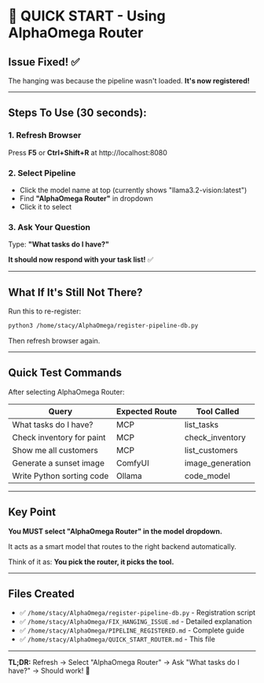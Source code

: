 # 🚀 QUICK START - Using AlphaOmega Router

## Issue Fixed! ✅

The hanging was because the pipeline wasn't loaded. **It's now registered!**

---

## Steps To Use (30 seconds):

### 1. Refresh Browser
Press **F5** or **Ctrl+Shift+R** at http://localhost:8080

### 2. Select Pipeline
- Click the model name at top (currently shows "llama3.2-vision:latest")
- Find **"AlphaOmega Router"** in dropdown
- Click it to select

### 3. Ask Your Question
Type: **"What tasks do I have?"**

**It should now respond with your task list!** ✅

---

## What If It's Still Not There?

Run this to re-register:
```bash
python3 /home/stacy/AlphaOmega/register-pipeline-db.py
```

Then refresh browser again.

---

## Quick Test Commands

After selecting AlphaOmega Router:

| Query | Expected Route | Tool Called |
|-------|---------------|-------------|
| What tasks do I have? | MCP | list_tasks |
| Check inventory for paint | MCP | check_inventory |
| Show me all customers | MCP | list_customers |
| Generate a sunset image | ComfyUI | image_generation |
| Write Python sorting code | Ollama | code_model |

---

## Key Point

**You MUST select "AlphaOmega Router" in the model dropdown.**

It acts as a smart model that routes to the right backend automatically.

Think of it as: **You pick the router, it picks the tool.**

---

## Files Created

- ✅ `/home/stacy/AlphaOmega/register-pipeline-db.py` - Registration script
- ✅ `/home/stacy/AlphaOmega/FIX_HANGING_ISSUE.md` - Detailed explanation  
- ✅ `/home/stacy/AlphaOmega/PIPELINE_REGISTERED.md` - Complete guide
- ✅ `/home/stacy/AlphaOmega/QUICK_START_ROUTER.md` - This file

---

**TL;DR:** Refresh → Select "AlphaOmega Router" → Ask "What tasks do I have?" → Should work! 🎉
